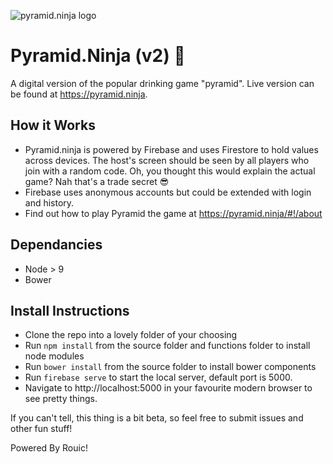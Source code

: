 ![pyramid.ninja logo](https://pyramid-ninja.web.app/assets/img/pyramid.ninja.png)

# Pyramid.Ninja (v2) 🔺
A digital version of the popular drinking game "pyramid". Live version can be found at https://pyramid.ninja.

## How it Works
* Pyramid.ninja is powered by Firebase and uses Firestore to hold values across devices. The host's screen should be seen by all players who join with a random code. Oh, you thought this would explain the actual game? Nah that's a trade secret  😎
* Firebase uses anonymous accounts but could be extended with login and history.
* Find out how to play Pyramid the game at https://pyramid.ninja/#!/about

## Dependancies
* Node > 9
* Bower

## Install Instructions
* Clone the repo into a lovely folder of your choosing
* Run `npm install` from the source folder and functions folder to install node modules
* Run `bower install` from the source folder to install bower components
* Run `firebase serve` to start the local server, default port is 5000.
* Navigate to http://localhost:5000 in your favourite modern browser to see pretty things.

If you can't tell, this thing is a bit beta, so feel free to submit issues and other fun stuff!

Powered By Rouic!
